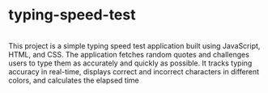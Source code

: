 # typing-speed-test
<br>
This project is a simple typing speed test application built using JavaScript, HTML, and CSS. The application fetches random quotes and challenges users to type them as accurately and quickly as possible. It tracks typing accuracy in real-time, displays correct and incorrect characters in different colors, and calculates the elapsed time
